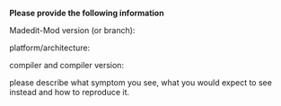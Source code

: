 **Please provide the following information**

Madedit-Mod version (or branch):

platform/architecture:

compiler and compiler version:

please describe what symptom you see, what you would expect to see instead and how to reproduce it.

